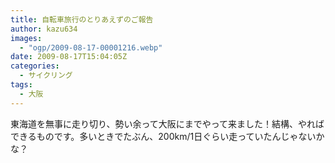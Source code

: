 ```yaml
---
title: 自転車旅行のとりあえずのご報告
author: kazu634
images:
  - "ogp/2009-08-17-00001216.webp"
date: 2009-08-17T15:04:05Z
categories:
  - サイクリング
tags:
  - 大阪
---
```

<div class="section">
<p>
    東海道を無事に走り切り、勢い余って大阪にまでやって来ました！結構、やればできるものです。多いときでたぶん、200km/1日ぐらい走っていたんじゃないかな？
</p>
</div>
